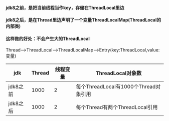 #### jdk8之前，是把当前线程当作key，存储在ThreadLocal里边
#### jdk8之后，是在Thread里边声明了一个变量ThreadLocalMap(ThreadLocal的内部类)
#### 这样做的好处：不会产生大的ThreadLocal

Thread-->ThreadLocal-->ThreadLocalMap-->Entry(key:ThreadLocal,value:变量)

|  jdk   |  Thread   | 线程变量  | ThreadLocal对象数 |
|  ----  |  ----  | ----  | ----  |
| jdk8之前  | 1000  | 2 | 每个ThreadLocal有1000个Thread对象引用 |
| jdk8之后  | 1000  | 2 | 每个Thread有两个ThreadLocal引用 |

